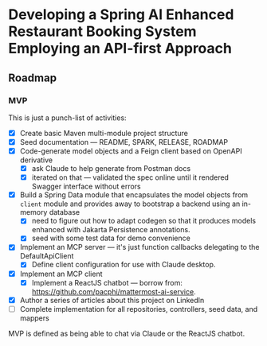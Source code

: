 # Developing a Spring AI Enhanced Restaurant Booking System Employing an API-first Approach

## Roadmap

### MVP

This is just a punch-list of activities:

* [x] Create basic Maven multi-module project structure
* [x] Seed documentation — README, SPARK, RELEASE, ROADMAP
* [x] Code-generate model objects and a Feign client based on OpenAPI derivative 
  * [x] ask Claude to help generate from Postman docs 
  * [x] iterated on that — validated the spec online until it rendered Swagger interface without errors
* [x] Build a Spring Data module that encapsulates the model objects from `client` module and provides away to bootstrap a backend using an in-memory database
  * [x] need to figure out how to adapt codegen so that it produces models enhanced with Jakarta Persistence annotations.
  * [x] seed with some test data for demo convenience
* [x] Implement an MCP server — it's just function callbacks delegating to the DefaultApiClient
  * [x] Define client configuration for use with Claude desktop.
* [x] Implement an MCP client
  * [x] Implement a ReactJS chatbot — borrow from: https://github.com/pacphi/mattermost-ai-service.
* [x] Author a series of articles about this project on LinkedIn
* [ ] Complete implementation for all repositories, controllers, seed data, and mappers

MVP is defined as being able to chat via Claude or the ReactJS chatbot.
